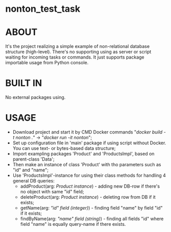 # nonton_test_task 

# ABOUT
It's the project realizing a simple example of non-relational database structure (high-level).
There's no supporting using as server or script waiting for incoming tasks or commands.
It just supports package importable usage from Python console.

# BUILT IN
No external packages using.

# USAGE
- Download project and start it by CMD Docker commands "*docker build -t nonton .*" -> "*docker run -it nonton*";
- Set up configuration file in 'main' package if using script without Docker. You can use text- or bytes-based data structure;
- Import exampling packages 'Product' and 'ProductsImpl', based on parent-class 'Data';
- Then make an instance of class 'Product' with tho parameters such as "id" and "name";
- Use 'ProductsImpl'-instance for using their class methods for handling 4 general DB queries:
    - addProduct(arg: _Product instance_) - adding new DB-row if there's no object with same "id" field;
    - deleteProduct(arg: _Product instance_) - deleting row from DB if it exists;
    - getName(arg: _"id" field (integer)_) - finding field "name" by field "id" if it exists;
    - findByName(arg: _"name" field (string)_) - finding all fields "id" where field "name" is equally query-name if there exists.